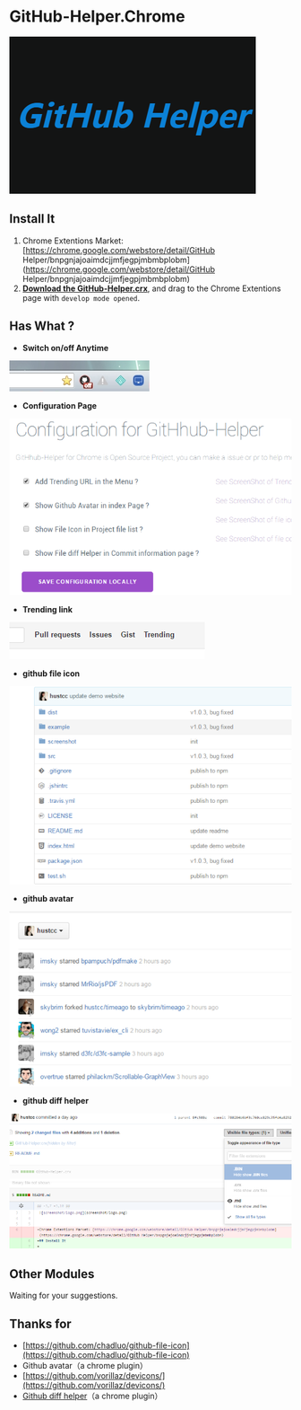 # GitHub-Helper.Chrome

![screenshot/logo.png](screenshot/logo.png)


## Install It

1. Chrome Extentions Market: [https://chrome.google.com/webstore/detail/GitHub Helper/bnpgnjajoaimdcjjmfjegpjmbmbplobm](https://chrome.google.com/webstore/detail/GitHub Helper/bnpgnjajoaimdcjjmfjegpjmbmbplobm)
2. [**Download the GitHub-Helper.crx**](GitHub-Helper.crx), and drag to the Chrome Extentions page with `develop mode opened`.


## Has What ?

 - **Switch on/off Anytime**

![4.png](screenshot/4.png)

 - **Configuration Page**

![6.png](screenshot/6.png)

 - **Trending link**
 
![3.png](screenshot/3.png)

 - **github file icon**
	
![1.png](screenshot/1.png)

 - **github avatar**

![2.png](screenshot/2.png)

 - **github diff helper**

![5.png](screenshot/5.png)

## Other Modules

Waiting for your suggestions.


## Thanks for 

 - [https://github.com/chadluo/github-file-icon](https://github.com/chadluo/github-file-icon)
 - Github avatar（a chrome plugin）
 - [https://github.com/vorillaz/devicons/](https://github.com/vorillaz/devicons/)
 - [Github diff helper](http://alexw.me/)（a chrome plugin）